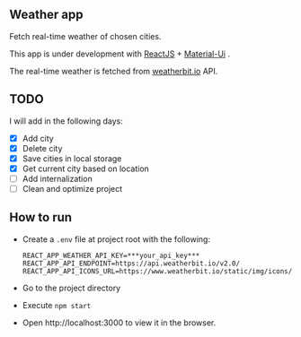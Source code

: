 ## Weather app

Fetch real-time weather of chosen cities.

This app is under development with [ReactJS](https://reactjs.org/) + [Material-Ui](https://material-ui.com/) .

The real-time weather is fetched from [weatherbit.io](https://weatherbit.io) API.

## TODO

I will add in the following days:

- [x] Add city
- [x] Delete city
- [x] Save cities in local storage
- [x] Get current city based on location
- [ ] Add internalization
- [ ] Clean and optimize project

## How to run

- Create a `.env` file at project root with the following:

  ```
  REACT_APP_WEATHER_API_KEY=***your_api_key***
  REACT_APP_API_ENDPOINT=https://api.weatherbit.io/v2.0/
  REACT_APP_API_ICONS_URL=https://www.weatherbit.io/static/img/icons/
  ```

- Go to the project directory
- Execute `npm start`
- Open http://localhost:3000 to view it in the browser.
